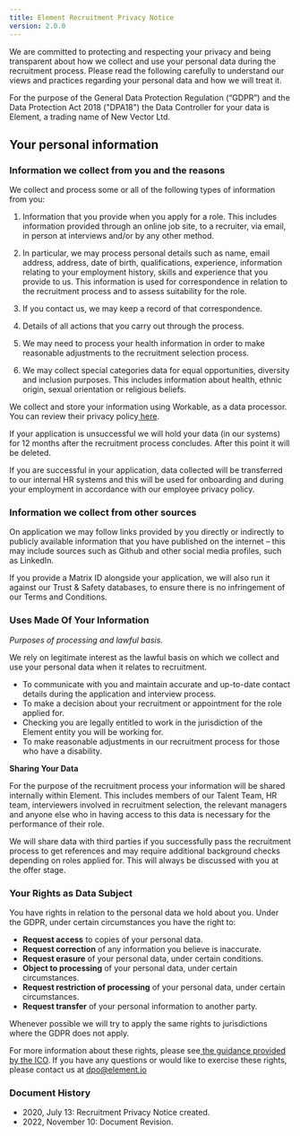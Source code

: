 ```yaml
---
title: Element Recruitment Privacy Notice
version: 2.0.0
---
```


We are committed to protecting and respecting your privacy and being transparent about how we collect and use your personal data during the recruitment process. Please read the following carefully to understand our views and practices regarding your personal data and how we will treat it.

For the purpose of the General Data Protection Regulation (“GDPR”) and the Data Protection Act 2018 ("DPA18") the Data Controller for your data is Element, a trading name of New Vector Ltd.


## **Your personal information**


### **Information we collect from you and the reasons**

We collect and process some or all of the following types of information from you:

1. Information that you provide when you apply for a role. This includes information provided through an online job site, to a recruiter, via email, in person at interviews and/or by any other method.

2. In particular, we may process personal details such as name, email address, address, date of birth, qualifications, experience, information relating to your employment history, skills and experience that you provide to us. This information is used for correspondence in relation to the recruitment process and to assess suitability for the role.

3. If you contact us, we may keep a record of that correspondence.

4. Details of all actions that you carry out through the process.

5. We may need to process your health information in order to make reasonable adjustments to the recruitment selection process.

6. We may collect special categories data for equal opportunities, diversity and inclusion purposes. This includes information about health, ethnic origin, sexual orientation or religious beliefs.

We collect and store your information using Workable, as a data processor. You can review their privacy policy[ here](https://www.workable.com/privacy).

If your application is unsuccessful we will hold your data (in our systems) for 12 months after the recruitment process concludes. After this point it will be deleted.

If you are successful in your application, data collected will be transferred to our internal HR systems and this will be used for onboarding and during your employment in accordance with our employee privacy policy.


### **Information we collect from other sources**

On application we may follow links provided by you directly or indirectly to publicly available information that you have published on the internet – this may include sources such as Github and other social media profiles, such as LinkedIn.

If you provide a Matrix ID alongside your application, we will also run it against our Trust & Safety databases, to ensure there is no infringement of our Terms and Conditions.


### **Uses Made Of Your Information**

_Purposes of processing and lawful basis._

We rely on legitimate interest as the lawful basis on which we collect and use your personal data when it relates to recruitment.

- To communicate with you and maintain accurate and up-to-date contact details during the application and interview process.
- To make a decision about your recruitment or appointment for the role applied for.
- Checking you are legally entitled to work in the jurisdiction of the Element entity you will be working for.
- To make reasonable adjustments in our recruitment process for those who have a disability.

**Sharing Your Data**

For the purpose of the recruitment process your information will be shared internally within Element. This includes members of our Talent Team, HR team, interviewers involved in recruitment selection, the relevant managers and anyone else who in having access to this data is necessary for the performance of their role.

We will share data with third parties if you successfully pass the recruitment process to get references and may require additional background checks depending on roles applied for. This will always be discussed with you at the offer stage.


### **Your Rights as Data Subject**

You have rights in relation to the personal data we hold about you. Under the GDPR, under certain circumstances you have the right to:

- **Request access** to copies of your personal data.
- **Request correction** of any information you believe is inaccurate.
- **Request erasure** of your personal data, under certain conditions.
- **Object to processing** of your personal data, under certain circumstances.
- **Request restriction of processing** of your personal data, under certain circumstances.
- **Request transfer** of your personal information to another party.

Whenever possible we will try to apply the same rights to jurisdictions where the GDPR does not apply.

For more information about these rights, please see[ the guidance provided by the ICO](https://ico.org.uk/for-organisations/guide-to-the-general-data-protection-regulation-gdpr/individual-rights/). If you have any questions or would like to exercise these rights, please contact us at [dpo@element.io](mailto:dpo@element.io)

### Document History
- 2020, July 13: Recruitment Privacy Notice created.
- 2022, November 10: Document Revision.   
